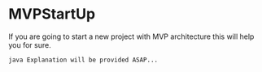 # MVPStartUp
If you are going to start a new project with MVP architecture this will help you for sure.


```java Explanation will be provided ASAP... ```
